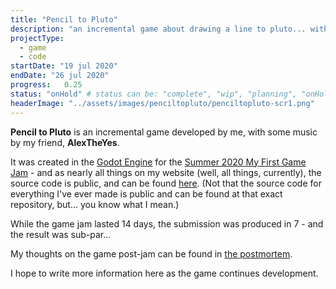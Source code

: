 ```yaml
---
title: "Pencil to Pluto"
description: "an incremental game about drawing a line to pluto... with pencils... on an infinite sheet of paper"
projectType:	
  - game
  - code
startDate: "19 jul 2020"
endDate: "26 jul 2020"
progress:	0.25
status: "onHold" # status can be: "complete", "wip", "planning", "onHold", or "scrapped"
headerImage: "../assets/images/penciltopluto/penciltopluto-scr1.png"
---
```


**Pencil to Pluto** is an incremental game developed by me, with some music by my friend, **AlexTheYes**. 

It was created in the [Godot Engine](godotengine.org) for the [Summer 2020 My First Game Jam](https://itch.io/jam/my-first-game-jam-summer-2020) - and as nearly all things on my website (well, all things, currently), the source code is public, and can be found [here](https://github.com/AndyThePie/pencil-to-pluto).
(Not that the source code for everything I've ever made is public and can be found at that exact repository, but... you know what I mean.)

While the game jam lasted 14 days, the submission was produced in 7 - and the result was sub-par...

My thoughts on the game post-jam can be found in [the postmortem](../blog/2020.07.26-pencil_to_pluto_postmortem.html).



I hope to write more information here as the game continues development.